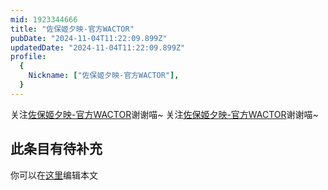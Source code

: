 ```yaml
---
mid: 1923344666
title: "佐保姬夕映-官方WACTOR"
pubDate: "2024-11-04T11:22:09.899Z"
updatedDate: "2024-11-04T11:22:09.899Z"
profile:
  {
    Nickname: ["佐保姬夕映-官方WACTOR"],
  }
---
```


关注[佐保姬夕映-官方WACTOR](https://space.bilibili.com/1923344666)谢谢喵~ 关注[佐保姬夕映-官方WACTOR](https://space.bilibili.com/1923344666)谢谢喵~

## 此条目有待补充
你可以在[这里](https://github.com/Yuhanawa/VTuber.ICU-Content/edit/master/v/佐保姬夕映-官方WACTOR/index.md)编辑本文

